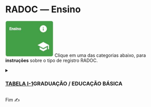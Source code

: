# RADOC &#x2015; Ensino

<img src="../media/painel-ensino.jpg" width="150"> Clique em uma das categorias abaixo, para **instruções** sobre o tipo de registro RADOC.

<details><summary><H3><u>TABELA I-1</u><b>GRADUAÇÃO / EDUCAÇÃO BÁSICA</H3></b></summary>
  
|Item|Descrição|Pontos|**_Link_ para Instruções**|
|-|-|-|-|
|1| Aulas presenciais na graduação / Educação básica |10 * has (anuais/32)|[Registro importado de Sistemas UFG](./portaria.md)|
|2| Aulas do ensino a distância na graduação / Educação básica |10 (para 12 meses)|[Registro importado de Sistemas UFG](./portaria.md)|
</details>

Fim &#9997;
